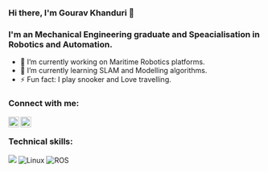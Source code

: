 ### Hi there, I'm Gourav Khanduri 👋
### I'm an Mechanical Engineering graduate and Speacialisation in Robotics and Automation. 



- 🔭 I’m currently working on Maritime Robotics platforms.
- 🌱 I’m currently learning SLAM and Modelling algorithms.
- ⚡ Fun fact: I play snooker and Love travelling.

### Connect with me:

<a href="https://www.linkedin.com/in/gaurav-khanduri-b91a0516b/"><img align="left" src="https://raw.githubusercontent.com/yushi1007/yushi1007/main/images/linkedin.svg" alt="Yu Shi | LinkedIn" width="21px"/></a>

<a href="https://www.instagram.com/khanduri.grv/"><img align="left" src="https://raw.githubusercontent.com/yushi1007/yushi1007/main/images/instagram.svg" alt="Yu Shi | Instagram" width="21px"/></a>

</br>

### Technical skills:

![](https://img.shields.io/badge/C%2B%2B-00599C?style=for-the-badge&logo=c%2B%2B&logoColor=white)
![Linux](https://img.shields.io/badge/Linux-FCC624?style=for-the-badge&logo=linux&logoColor=black)
![ROS](https://www.google.com/search?q=robot+operating+system+badges&tbm=isch&ved=2ahUKEwiTvLejifv6AhX8m-YKHcmPCvIQ2-cCegQIABAA&oq=robot+operating+system+badges&gs_lcp=CgNpbWcQAzoECCMQJzoHCAAQsQMQQzoECAAQQzoFCAAQgAQ6BggAEAcQHlDhA1iVO2DBPGgCcAB4AIAB-AGIAe4lkgEGMC4xOC43mAEAoAEBqgELZ3dzLXdpei1pbWfAAQE&sclient=img&ei=D61XY9P4Dvy3mgfJn6qQDw&bih=825&biw=873#imgrc=vBrX8t4vjEQ4gM)

